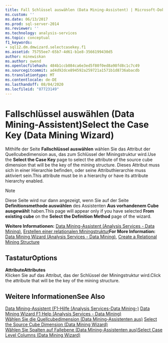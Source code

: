 ```yaml
---
title: Fall Schlüssel auswählen (Data Mining-Assistent) | Microsoft-Dokumentation
ms.custom: ''
ms.date: 06/13/2017
ms.prod: sql-server-2014
ms.reviewer: ''
ms.technology: analysis-services
ms.topic: conceptual
f1_keywords:
- sql12.dm.dmwizard.selectcasekey.f1
ms.assetid: 75755ee7-65b7-4d61-b1e8-3566199430d5
author: minewiskan
ms.author: owend
ms.openlocfilehash: 484b1ccb084ca6e3ed5f80f0ed8a98fd8c1c7c49
ms.sourcegitcommit: ad4d92dce894592a259721a1571b1d8736abacdb
ms.translationtype: MT
ms.contentlocale: de-DE
ms.lasthandoff: 08/04/2020
ms.locfileid: "87723149"
---
```

# <a name="select-the-case-key-data-mining-wizard"></a><span data-ttu-id="ad530-102">Fallschlüssel auswählen (Data Mining-Assistent)</span><span class="sxs-lookup"><span data-stu-id="ad530-102">Select the Case Key (Data Mining Wizard)</span></span>
  <span data-ttu-id="ad530-103">Mithilfe der Seite **Fallschlüssel auswählen** wählen Sie das Attribut der Quellcubedimension aus, das zum Schlüssel der Miningstruktur wird.</span><span class="sxs-lookup"><span data-stu-id="ad530-103">Use the **Select the Case Key** page to select the attribute of the source cube dimension that will be the key of the mining structure.</span></span> <span data-ttu-id="ad530-104">Dieses Attribut muss sich in einer Hierarchie befinden, oder seine Attributhierarchie muss aktiviert sein.</span><span class="sxs-lookup"><span data-stu-id="ad530-104">This attribute must be in a hierarchy or have its attribute hierarchy enabled.</span></span>  
  
> [!NOTE]  
>  <span data-ttu-id="ad530-105">Diese Seite wird nur dann angezeigt, wenn Sie auf der Seite **Definitionsmethode auswählen** des Assistenten **Aus vorhandenem Cube ausgewähl**t haben.</span><span class="sxs-lookup"><span data-stu-id="ad530-105">This page will appear only if you have selected **From existing cube** on the **Select the Definition Method** page of the wizard.</span></span>  
  
 <span data-ttu-id="ad530-106">**Weitere Informationen:** [Data Mining-Assistent &#40;Analysis Services - Data Mining&#41;](data-mining/data-mining-wizard-analysis-services-data-mining.md), [Erstellen einer relationalen Miningstruktur](data-mining/create-a-relational-mining-structure.md)</span><span class="sxs-lookup"><span data-stu-id="ad530-106">**For More Information:** [Data Mining Wizard &#40;Analysis Services - Data Mining&#41;](data-mining/data-mining-wizard-analysis-services-data-mining.md), [Create a Relational Mining Structure](data-mining/create-a-relational-mining-structure.md)</span></span>  
  
## <a name="options"></a><span data-ttu-id="ad530-107">Tastatur</span><span class="sxs-lookup"><span data-stu-id="ad530-107">Options</span></span>  
 <span data-ttu-id="ad530-108">**Attribute**</span><span class="sxs-lookup"><span data-stu-id="ad530-108">**Attributes**</span></span>  
 <span data-ttu-id="ad530-109">Klicken Sie auf das Attribut, das der Schlüssel der Miningstruktur wird.</span><span class="sxs-lookup"><span data-stu-id="ad530-109">Click the attribute that will be the key of the mining structure.</span></span>  
  
## <a name="see-also"></a><span data-ttu-id="ad530-110">Weitere Informationen</span><span class="sxs-lookup"><span data-stu-id="ad530-110">See Also</span></span>  
 <span data-ttu-id="ad530-111">[Data Mining-Assistent (F1-Hilfe &#40;Analysis Services-Data Mining-&#41;](data-mining-wizard-f1-help-analysis-services-data-mining.md) </span><span class="sxs-lookup"><span data-stu-id="ad530-111">[Data Mining Wizard F1 Help &#40;Analysis Services - Data Mining&#41;](data-mining-wizard-f1-help-analysis-services-data-mining.md) </span></span>  
 <span data-ttu-id="ad530-112">[Wählen Sie die Quellcubedimension &#40;Data Mining-Assistenten aus&#41;](select-the-source-cube-dimension-data-mining-wizard.md) </span><span class="sxs-lookup"><span data-stu-id="ad530-112">[Select the Source Cube Dimension &#40;Data Mining Wizard&#41;](select-the-source-cube-dimension-data-mining-wizard.md) </span></span>  
 [<span data-ttu-id="ad530-113">Wählen Sie Spalten auf Fallebene &#40;Data Mining-Assistenten aus&#41;</span><span class="sxs-lookup"><span data-stu-id="ad530-113">Select Case Level Columns &#40;Data Mining Wizard&#41;</span></span>](select-case-level-columns-data-mining-wizard.md)  
  
  
